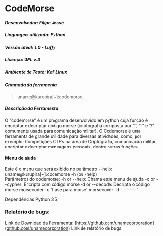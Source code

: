 # CodeMorse 
##### Desenvolvedor: Filipe Jessé
##### Linguagem utilizada: Python
##### Versão atual: 1.0 - Luffy
##### Licença: GPL v.3
##### Ambiente de Teste: Kali Linux

##### Chamada da ferramenta
>uname@kurupira[~]:codemorse

##### Descrição da Ferramenta
O “codemorse” é um programa desenvolvido em python cuja função é encriptar e decriptar código morse (criptografia composta por “.”, ”-“ e “/” comumente usada para comunicação militar). O Codemorse é uma ferramenta de grande utilidade para diversas atividades, como, por exemplo: Competições CTF’s na área de Criptografia, comunicação militar, encriptar e decriptar mensagens pessoais, dentre outras funções.

#### Menu de ajuda
Este é o menu que será exibido no parâmetro --help:
uname@kurupira[~]:codemorse -h (ou -help)  
Parâmetros do codemorse:
-h or --help: Chama esse menu de ajuda
-c or --cypher: Encripta com código morse
-d or --decode: Decripta o código morse
morsecoder -c 'frase para morse'
morsecoder -d '..- -----'

Dependências
Python 3.5   

### Relatório de bugs:
Link de Download da Ferramenta: [https://github.com/unamecorporation](github.com/unamecorporation) 
Link de relatório de bugs

